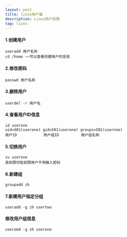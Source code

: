 ```yaml
---
layout: post
title: linux用户篇
description: Linux用户权限
tag: liunx
---
```


#### 1.创建用户

```linux
useradd 用户名称
cd /home ~~可以查看创建用户的信息
```

#### 2.修改密码

```
passwd 用户名称
```



#### 3.删除用户

```
userdel -r 用户名
```

####  4.查看用户ID信息

```
id userone
uid=501(userone) gid=501(userone) groups=501(userone)
用户ID            用户组ID          用户组名称
```

#### 5.切换用户

```
su userone
高权限切低权限用户不用输入密码
```

#### 6.新建组

```
groupadd zh
```

#### 7.新建用户指定分组

```
useradd -g zh usertwo
```

#### 修改用户组信息

```
useromd -g zh userone
```

